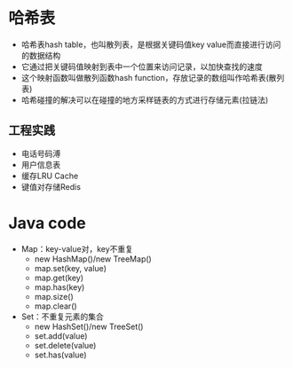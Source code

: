 # 哈希表
- 哈希表hash table，也叫散列表，是根据关键码值key value而直接进行访问的数据结构
- 它通过把关键码值映射到表中一个位置来访问记录，以加快查找的速度
- 这个映射函数叫做散列函数hash function，存放记录的数组叫作哈希表(散列表)
- 哈希碰撞的解决可以在碰撞的地方采样链表的方式进行存储元素(拉链法)

## 工程实践
- 电话号码溥
- 用户信息表
- 缓存LRU Cache
- 键值对存储Redis

# Java code
- Map：key-value对，key不重复
    - new HashMap()/new TreeMap()
    - map.set(key, value)
    - map.get(key)
    - map.has(key)
    - map.size()
    - map.clear()
- Set：不重复元素的集合
    - new HashSet()/new TreeSet()
    - set.add(value)
    - set.delete(value)
    - set.has(value)

